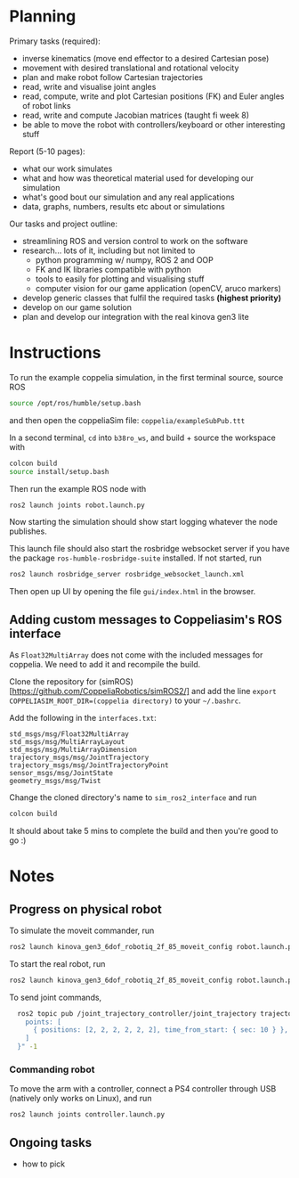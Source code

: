 # Planning

Primary tasks (required):

- inverse kinematics (move end effector to a desired Cartesian pose)
- movement with desired translational and rotational velocity
- plan and make robot follow Cartesian trajectories
- read, write and visualise joint angles
- read, compute, write and plot Cartesian positions (FK) and Euler angles of robot links
- read, write and compute Jacobian matrices (taught fi week 8)
- be able to move the robot with controllers/keyboard or other interesting stuff

Report (5-10 pages):

- what our work simulates
- what and how was theoretical material used for developing our simulation
- what's good bout our simulation and any real applications
- data, graphs, numbers, results etc about or simulations

Our tasks and project outline:

- streamlining ROS and version control to work on the software
- research... lots of it, including but not limited to
  - python programming w/ numpy, ROS 2 and OOP
  - FK and IK libraries compatible with python
  - tools to easily for plotting and visualising stuff
  - computer vision for our game application (openCV, aruco markers)
- develop generic classes that fulfil the required tasks **(highest priority)**
- develop on our game solution
- plan and develop our integration with the real kinova gen3 lite

# Instructions

To run the example coppelia simulation, in the first terminal source, source ROS

```bash
source /opt/ros/humble/setup.bash
```

and then open the coppeliaSim file: `coppelia/exampleSubPub.ttt`

In a second terminal, `cd` into `b38ro_ws`, and build + source the workspace with

```bash
colcon build
source install/setup.bash
```

Then run the example ROS node with

```bash
ros2 launch joints robot.launch.py
```

Now starting the simulation should show start logging whatever the node publishes.

This launch file should also start the rosbridge websocket server if you have the package `ros-humble-rosbridge-suite` installed. If not started, run

```bash
ros2 launch rosbridge_server rosbridge_websocket_launch.xml
```

Then open up UI by opening the file `gui/index.html` in the browser.

## Adding custom messages to Coppeliasim's ROS interface

As `Float32MultiArray` does not come with the included messages for coppelia. We need to add it and recompile the build.

Clone the repository for (simROS)[https://github.com/CoppeliaRobotics/simROS2/] and add the line `export COPPELIASIM_ROOT_DIR=(coppelia directory)` to your `~/.bashrc`.

Add the following in the `interfaces.txt`: 

```
std_msgs/msg/Float32MultiArray
std_msgs/msg/MultiArrayLayout
std_msgs/msg/MultiArrayDimension
trajectory_msgs/msg/JointTrajectory
trajectory_msgs/msg/JointTrajectoryPoint
sensor_msgs/msg/JointState
geometry_msgs/msg/Twist
```

Change the cloned directory's name to `sim_ros2_interface` and run 

```bash
colcon build
```

It should about take 5 mins to complete the build and then you're good to go :)

# Notes

## Progress on physical robot

To simulate the moveit commander, run 

```bash
ros2 launch kinova_gen3_6dof_robotiq_2f_85_moveit_config robot.launch.py robot_type:=gen3_lite gripper:=gen3_lite_2f robot_ip:=yyy.yyy.yy.yy use_fake_hardware:=True
```
 
To start the real robot, run 
 
```bash
ros2 launch kinova_gen3_6dof_robotiq_2f_85_moveit_config robot.launch.py robot_type:=gen3_lite gripper:=gen3_lite_2f robot_ip:=192.168.1.10 use_fake_hardware:=False
```
 
To send joint commands, 
 
```bash
  ros2 topic pub /joint_trajectory_controller/joint_trajectory trajectory_msgs/msg/JointTrajectory "{  joint_names: [joint_1, joint_2, joint_3, joint_4, joint_5, joint_6],
    points: [
      { positions: [2, 2, 2, 2, 2, 2], time_from_start: { sec: 10 } },
    ]
  }" -1
```

### Commanding robot

To move the arm with a controller, connect a PS4 controller through USB (natively only works on Linux), and run

```bash
ros2 launch joints controller.launch.py
```

## Ongoing tasks

 - how to pick

